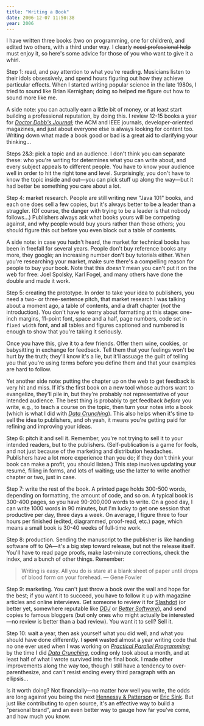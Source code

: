 ```yaml
---
title: "Writing a Book"
date: 2006-12-07 11:50:38
year: 2006
---
```

I have written three books (two on programming, one for children), and edited two others, with a third under way.  I clearly <strike>need professional help</strike> must enjoy it, so here's some advice for those of you who want to give it a whirl.

Step 1: read, and pay attention to what you're reading.  Musicians listen to their idols obsessively, and spend hours figuring out how they achieve particular effects.  When I started writing popular science in the late 1980s, I tried to sound like Brian Kernighan; doing so helped me figure out how to sound more like me.

A side note: you can actually earn a little bit of money, or at least start building a professional reputation, by doing this.  I review 12-15 books a year for <a href="http://www.ddj.com"><cite>Doctor Dobb's Journal</cite></a>; the ACM and IEEE journals, developer-oriented magazines, and just about everyone else is always looking for content too.  Writing down what made a book good or bad is a great aid to clarifying your thinking...

Steps 2&3: pick a topic and an audience.  I don't think you can separate these: who you're writing for determines what you can write about, and every subject appeals to different people.  You have to know your audience well in order to hit the right tone and level. Surprisingly, you don't have to know the topic inside and out—you can pick stuff up along the way—but it had better be something you care about a lot.

Step 4: market research.  People are still writing new "Java 101" books, and each one does sell a few copies, but it's always better to be a leader than a straggler.  (Of course, the danger with trying to be a leader is that nobody follows...)  Publishers always ask what books yours will be competing against, and why people would buy yours rather than those others; you should figure this out before you even block out a table of contents.

A side note: in case you hadn't heard, the market for technical books has been in freefall for several years.  People don't buy reference books any more, they google; an increasing number don't buy tutorials either.  When you're researching your market, make sure there's a compelling reason for people to buy your book.  Note that this <em>doesn't</em> mean you can't put it on the web for free: Joel Spolsky, Karl Fogel, and many others have done the double and made it work.

Step 5: creating the prototype.  In order to take your idea to publishers, you need a two- or three-sentence pitch, that market research I was talking about a moment ago, a table of contents, and a draft chapter (<em>not</em> the introduction).  You don't have to worry about formatting at this stage: one-inch margins, 11-point font, space and a half, page numbers, code set in <code>fixed width</code> font, and all tables and figures captioned and numbered is enough to show that you're taking it seriously.

Once you have this, give it to a few friends.  Offer them wine, cookies, or babysitting in exchange for feedback.  Tell them that your feelings won't be hurt by the truth; they'll know it's a lie, but it'll assuage the guilt of telling you that you're using terms before you define them and that your examples are hard to follow.

Yet another side note: putting the chapter up on the web to get feedback is very hit and miss.  If it's the first book on a new tool whose authors want to evangelize, they'll pile in, but they're probably not representative of your intended audience.  The best thing is probably to get feedback <em>before</em> you write, e.g., to teach a course on the topic, then turn your notes into a book (which is what I did with <a href="http://www.amazon.com/Data-Crunching-Everyday-Problems-Python/dp/0974514071"><cite>Data Crunching</cite></a>).  This also helps when it's time to sell the idea to publishers, and oh yeah, it means you're getting paid for refining and improving your ideas.

Step 6: pitch it and sell it.  Remember, you're not trying to sell it to your intended readers, but to the publishers.  (Self-publication is a game for fools, and not just because of the marketing and distribution headaches.  Publishers have a lot more experience than you do; if they don't think your book can make a profit, you should listen.)  This step involves updating your resumé, filling in forms, and lots of waiting; use the latter to write another chapter or two, just in case.

Step 7: write the rest of the book.  A printed page holds 300-500 words, depending on formatting, the amount of code, and so on.  A typical book is 300-400 pages, so you have 90-200,000 words to write. On a good day, I can write 1000 words in 90 minutes, but I'm lucky to get one session that productive per day, three days a week.  On average, I figure three to four hours per finished (edited, diagrammed, proof-read, etc.) page, which means a small book is 30-40 weeks of full-time work.

Step 8: production.  Sending the manuscript to the publisher is like handing software off to QA—it's a big step toward release, but not the release itself.  You'll have to read page proofs, make last-minute corrections, check the index, and a bunch of other things.  Remember:
<blockquote>Writing is easy. All you do is stare at a blank sheet of paper until drops of blood form on your forehead.
— Gene Fowler</blockquote>
Step 9: marketing.  You can't just throw a book over the wall and hope for the best; if you want it to succeed, you have to follow it up with magazine articles and online interviews.  Get someone to review it for <a href="http://www.slashdot.org">Slashdot</a> (or better yet, somewhere reputable like <a href="http://www.ddj.com"><cite>DDJ</cite></a> or <a href="http://www.stickyminds.com/BetterSoftware/magazine.asp"><cite>Better Software</cite></a>), and send copies to famous bloggers (but only ones who might actually be interested—no review is better than a bad review).  You want it to sell?  Sell it.

Step 10: wait a year, then ask yourself what you did well, and what you should have done differently.  I <strike>spent</strike> wasted almost a year writing code that no one ever used when I was working on <a href="http://www.amazon.com/Practical-Programming-Scientific-Engineering-Computation/dp/0262231867"><cite>Practical Parallel Programming</cite></a>; by the time I did <a href="http://www.amazon.com/Data-Crunching-Everyday-Problems-Python/dp/0974514071"><cite>Data Crunching</cite></a>, coding only took about a month, and at least half of what I wrote survived into the final book.  I made other improvements along the way too, though I still have a tendency to over-parenthesize, and can't resist ending every third paragraph with an ellipsis...

Is it worth doing?  Not financially—no matter how well you write, the odds are long against you being the next <a href="http://www.amazon.com/Computer-Architecture-Fourth-Quantitative-Approach/dp/0123704901">Hennessy & Patterson</a> or <a href="http://www.amazon.com/Eric-Business-Software-Experts-Voice/dp/1590596234">Eric Sink</a>.  But just like contributing to open source, it's an effective way to build a "personal brand", and an even better way to gauge how far you've come, and how much you know.
